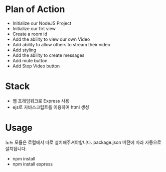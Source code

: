 # Plan of Action

- Initialize our NodeJS Project
- Initialize our firt view
- Create a room id
- Add the ability to view our own Video
- Add ability to allow others to stream their video
- Add styling
- Add the ability to create messages
- Add mute button
- Add Stop Video button

# Stack
- 웹 프레임워크로 Express 사용
- ejs로 자바스크립트를 이용하여 html 생성

# Usage
노드 모듈은 로컬에서 따로 설치해주셔야합니다. package.json 버전에 따라 자동으로 설치됩니다.
- npm install
- npm install express